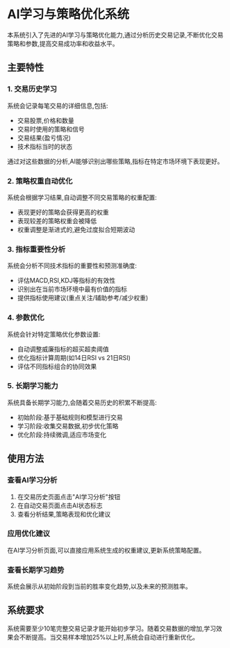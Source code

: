 # AI学习与策略优化系统

本系统引入了先进的AI学习与策略优化能力,通过分析历史交易记录,不断优化交易策略和参数,提高交易成功率和收益水平。

## 主要特性

### 1. 交易历史学习

系统会记录每笔交易的详细信息,包括:
- 交易股票,价格和数量
- 交易时使用的策略和信号
- 交易结果(盈亏情况)
- 技术指标当时的状态

通过对这些数据的分析,AI能够识别出哪些策略,指标在特定市场环境下表现更好。

### 2. 策略权重自动优化

系统会根据学习结果,自动调整不同交易策略的权重配置:
- 表现更好的策略会获得更高的权重
- 表现较差的策略权重会被降低
- 权重调整是渐进式的,避免过度拟合短期波动

### 3. 指标重要性分析

系统会分析不同技术指标的重要性和预测准确度:
- 评估MACD,RSI,KDJ等指标的有效性
- 识别出在当前市场环境中最有价值的指标
- 提供指标使用建议(重点关注/辅助参考/减少权重)

### 4. 参数优化

系统会针对特定策略优化参数设置:
- 自动调整威廉指标的超买超卖阈值
- 优化指标计算周期(如14日RSI vs 21日RSI)
- 评估不同指标组合的协同效果

### 5. 长期学习能力

系统具备长期学习能力,会随着交易历史的积累不断提高:
- 初始阶段:基于基础规则和模型进行交易
- 学习阶段:收集交易数据,初步优化策略
- 优化阶段:持续微调,适应市场变化

## 使用方法

### 查看AI学习分析

1. 在交易历史页面点击"AI学习分析"按钮
2. 在自动交易页面点击AI状态标志
3. 查看分析结果,策略表现和优化建议

### 应用优化建议

在AI学习分析页面,可以直接应用系统生成的权重建议,更新系统策略配置。

### 查看长期学习趋势

系统会展示从初始阶段到当前的胜率变化趋势,以及未来的预测胜率。

## 系统要求

系统需要至少10笔完整交易记录才能开始初步学习。随着交易数据的增加,学习效果会不断提高。当交易样本增加25%以上时,系统会自动进行重新优化。 
